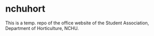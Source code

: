 # nchuhort
This is a temp. repo of the office website of the Student Association, Department of Horticulture, NCHU.
